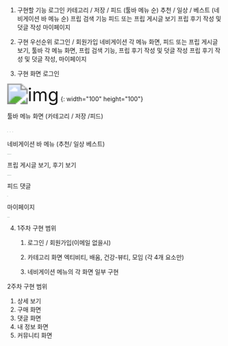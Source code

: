 1.  구현할 기능
 로그인
 카테고리 /  저장 / 피드  (툴바 메뉴 순)
 추천 / 일상 / 베스트 (네비게이션 바 메뉴 순)
 프립 검색 기능
 피드 또는 프립 게시글 보기
 프립 후기 작성 및 덧글 작성
 마이페이지 

2.  구현 우선순위
로그인 / 회원가입
네비게이션 각 메뉴 화면, 피드 또는 프립 게시글 보기, 툴바 각 메뉴 화면,
프립 검색 기능, 프립 후기 작성 및 덧글 작성
프립 후기 작성 및 덧글 작성, 마이페이지

3. 구현 화면
  로그인

  <img src="https://lh6.googleusercontent.com/4JC5nKpSc4f53NbODrlbo3xoKi96mOdjNV0eVhaUx90SDOozDJmU8FTVU3pJtKyMirST8v9TL1XO6poWB4c1EgesHj9jYcqX882DSXn2iSDY6dSuUr_tVY7xDpcYhQeUim5Gva5T" alt="img" style="zoom:300%;" /> {: width="100" height="100"}

툴바 메뉴 화면 (카테고리 / 저장 /피드)

<img src="https://lh6.googleusercontent.com/lGQNFOIdqQl4rQoCWfLhvd5LZszXfRu2S75U8V0AmPUUIqdJbKTkakBJsWhz2o1VRCzxIukgmUndJbh-IBBFsFleTvEbzlqaf_Uk4jhZopwWnnddpfcYdXugMDb4PVlXAUGf2Bbi" alt="img" style="zoom:5%;" /> <img src="https://lh4.googleusercontent.com/xF3FUSudcYt9c9n9cYT_aF0NHOa7GL3pyxWcix9F3CqewcIO93zqPVe9lWFjJcvryJf7qPQ9lh1MMugHs3zmyzpzSz62whyrTkhtJqB5TPJWZMO1pm6W2DSFJWK_S7YdTzLSilZE" alt="img" style="zoom:5%;" /> <img src="https://lh3.googleusercontent.com/lm1kocAjy_QgN4iAmQV1eAQzCCs0hPUri6eVxZmKs6hmQOLF-DqwIYfAx1pIyppuod0ICYOTVxu2-fXiotp3y0rg94O1HndLaTcYEjq1sbGqKFLlS-3gvMhBpY_fELQ6SzTERGV1" alt="img" style="zoom:5%;" />

네비게이션 바 메뉴 (추천/ 일상 베스트)

<img src="https://lh6.googleusercontent.com/d4_L0FJ68tfXbh7dxdmWot0e2dov4v5oVPRWS8qYS-ZKPe1-Z6rvZV0E_FAOyj5ekn31SIlRY3pjRI_t0pP2BAFjBUlmwJUYLQ9IfS6YFgc_bFu-S21M-2HJ33bvHxunP83500gl" alt="img" style="zoom:5%;" /><img src="https://lh6.googleusercontent.com/t9-wijQL_pTPZhIxROtt1DfpRODmGZGMfkrQW_-7LaPLqUoLLRlYwHGYXKvVSz1_fx834tlecwYcSdO2Ymn-mYXVt2y4Ej0gM3OifJFX6sElckgOQV2mTtZhLB5-tSN1L7bECPzQ" alt="img" style="zoom:5%;" /><img src="https://lh4.googleusercontent.com/P-xWVdNjaHDPdzq6tWcfjDFEtGIiXtjZ0KrcTbJXUfWuBl0qN4r3yphWaYonkX2oMjWy3yqv4zgJB1lkiddG74OyXm5ecmml4Z1ObBlgUmWmpXcb5nsqpbIsSmqbMk92n5eEhIJN" alt="img" style="zoom:5%;" /><img src="https://lh6.googleusercontent.com/766rjepvEESClzSKBNWQaiAX0mpGvrmXk3F1yqApKS-FWAId011SGHOhpq2eND9ymYE1EF0quP0TX3XNpA1IBPWho1HtPLaasIda3Uz1jrOpvapJeBrIiKfwCI6QeaAcGmBbaLPi" alt="img" style="zoom:5%;" /><img src="https://lh4.googleusercontent.com/BfuRbwtfrofv7R4sIyag2MjNUXn8CxU6eXofPzqOZnwy2Sh1cHJ1xa8mWXrdC8b4qByVFFaWzv0ZHosG9Nz1K6nVMHfBCgac8I4vU_IfMHVaUQrKGpc6KiqgUUE1ZpLPPLZqKeJM" alt="img" style="zoom:5%;" />

프립 게시글 보기, 후기 보기

<img src="https://lh3.googleusercontent.com/BbNZSDYzVyoL4FgTT7YRJ0qjDYDchBa3uYuDaoTmrox0KuCg15FCecu-7AU5l4S92kV219y71oa_uPkoOLxdiO3kbEAO1klGLWrrIrQBcah00Hm5BaoDcE_p5QBiDjzzmXRBQ1g5" alt="img" style="zoom:5%;" /><img src="https://lh3.googleusercontent.com/sCugxTe2ZvY6LHvVciThKncOg65H7NROJgMV712E8Ar6btOQn1ZIdE2LMNk1X3h4rVMDO_D8Hnpsi4w778uqs1vvMjWvFDIxaeYEZllEaVE4H5y9vFmb2KcWqjs6V4KJRbDdIgQZ" alt="img" style="zoom:5%;" /><img src="https://lh6.googleusercontent.com/XNqDVp3PIj5EiOqQ4IcIcuiaB3HqLAE1blw74wxMyWkOqIZtkSh923WiZ5uJ_GSwIZgo0fvzVfBWHF_KYq9d2EPjFQriTo_Eh0VlT1GmzrC0MOSJzZyL5O7Mtblj9mGA5HIYlgT7" alt="img" style="zoom:5%;" /><img src="https://lh3.googleusercontent.com/K5w6qG2rdAy_AbhE3gwFdgLzEswZZSAd55CoKzu54AtNXo2UcBzfUW2hFw-IdYNa3GhZH5Nc0-CpkhltvYmyFDrINuQSXQePcD4FSjZNYBjtu1FuUe-AOQk2JlqP-PxVNU_ORekl" alt="img" style="zoom:5%;" /><img src="https://lh3.googleusercontent.com/Sw2sVrBMPhdMafCMpouXLXn5pLkWKRm3LEwnr-XFYFxIBzY98mFFORuknR7PF0EDnqgorg0vewCxk06QfSr0Xh0hWyQHQAIWaWTo5-MgA8X2uCxE8GNe32jrwfrbNVSa1rh6TlXy" alt="img" style="zoom:5%;" />

피드 댓글

<img src="https://lh3.googleusercontent.com/EDJr_VkfGlNeCg_DOYnH72tRo2Ic1GesIqlHaJgIOiFBDk1T6ydJIUUWANXysttrvpaUbmLEz2fjagSQq0RUBA6v1zfPMmQUbNjeCxI0NNzDmyF-ks84739BRonSnM1j3HO9v-TP" alt="img" style="zoom:5%;" />

마이페이지

<img src="https://lh5.googleusercontent.com/4hK6kaaHHPJ773CP8sEzPKkyCavJEyJoujCDluOjfXWD_8WsuHnLaNpIZ89xLlRUzfAmYedxu9Crr-YKtWpLnZSXReV-otCc7e1sr0N8YZU2V9VWVnL8nFwgEDRS4gL47qUyTB7d" alt="img" style="zoom:5%;" /><img src="https://lh5.googleusercontent.com/-6hCITo23wY4d8wPQ3QeyzcQI3Wda3o_u3GCAJdPz1FL7LAeJjZLSLIIvFTjujgZzPGVx71qyjxEzcQropAyp7D6PoMZwKFF8HKn4Db1IW6bcwFgpEbDvRYLIYthX_LQdCnNxU2d" alt="img" style="zoom:5%;" /><img src="https://lh4.googleusercontent.com/ej_v1CDROug2-R9LHvwemc-AzjnUmZ8kSjt8jG1rYoXRH7nFXW4xMeh2x1H8sar1Rz_Cu4cIzijkzR0auhoJPFry0JcUfQO2xDCXZO8krteZG0YoqXUnphc0iL5yCYdLkMzDlh7y" alt="img" style="zoom: 5%;" />

4. 1주차 구현 범위 

   1. 로그인 / 회원가입(이메일 없을시)

   2. 카테고리 화면  엑티비티, 배움, 건강-뷰티, 모임 (각 4개 요소만)

   3. 네비게이션 메뉴의 각 화면 일부 구현  

2주차 구현 범위

1. 상세 보기
2. 구매 화면
3. 댓글 화면
4. 내 정보 화면
5. 커뮤니티 화면 
